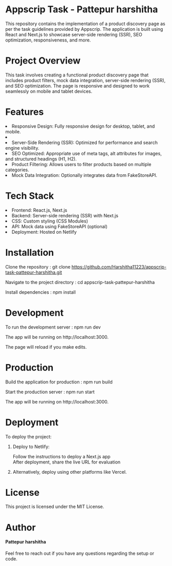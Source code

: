 <h1>Appscrip Task - Pattepur harshitha</h1>

This repository contains the implementation of a product discovery page as per the task guidelines provided by Appscrip. The application is built using React and Next.js to showcase server-side rendering (SSR), SEO optimization, responsiveness, and more.

<h1>Project Overview</h1>

This task involves creating a functional product discovery page that includes product filters, mock data integration, server-side rendering (SSR), and SEO optimization. The page is responsive and designed to work seamlessly on mobile and tablet devices.

<h1>Features</h1>

<li>Responsive Design: Fully responsive design for desktop, tablet, and mobile.<li>
<li>Server-Side Rendering (SSR): Optimized for performance and search engine visibility.</li>
<li>SEO Optimized: Appropriate use of meta tags, alt attributes for images, and structured headings (H1, H2).</li>
<li>Product Filtering: Allows users to filter products based on multiple categories.</li>
<li>Mock Data Integration: Optionally integrates data from FakeStoreAPI.</li>

<h1>Tech Stack</h1>

<li>Frontend: React.js, Next.js</li>
<li>Backend: Server-side rendering (SSR) with Next.js</li>
<li>CSS: Custom styling (CSS Modules)</li>
<li>API: Mock data using FakeStoreAPI (optional)</li>
<li>Deployment: Hosted on Netlify</li>

<h1>Installation</h1>

Clone the repository : git clone https://github.com/Harshitha11223/appscrip-task-pattepur-harshitha.git

Navigate to the project directory : cd appscrip-task-pattepur-harshitha

Install dependencies : npm install

<h1>Development</h1>
To run the development server : npm run dev

The app will be running on http://localhost:3000.

The page will reload if you make edits.

<h1>Production</h1>

Build the application for production : npm run build

Start the production server : npm run start

The app will be running on http://localhost:3000.

<h1>Deployment</h1>
To deploy the project:

1. Deploy to Netlify:
   
   Follow the instructions to deploy a Next.js app<br>
   After deployment, share the live URL for evaluation<br>
2. Alternatively, deploy using other platforms like Vercel.

<h1>License</h1>

This project is licensed under the MIT License.

<h1>Author</h1>

<h4>Pattepur harshitha</h4>

Feel free to reach out if you have any questions regarding the setup or code.


